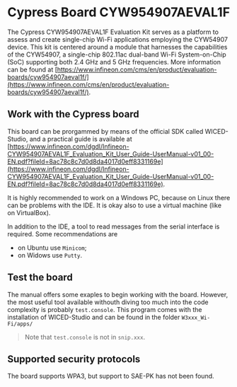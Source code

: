 # Cypress Board CYW954907AEVAL1F
The Cypress CYW954907AEVAL1F Evaluation Kit serves as a platform to assess and create single-chip Wi-Fi applications employing the CYW54907 device. This kit is centered around a module that harnesses the capabilities of the CYW54907, a single-chip 802.11ac dual-band Wi-Fi System-on-Chip (SoC) supporting both 2.4 GHz and 5 GHz frequencies.
More information can be found at [https://www.infineon.com/cms/en/product/evaluation-boards/cyw954907aeval1f/](https://www.infineon.com/cms/en/product/evaluation-boards/cyw954907aeval1f/).

## Work with the Cypress board
This board can be prorgammed by means of the official SDK called WICED-Studio, and a practical guide is available at [https://www.infineon.com/dgdl/Infineon-CYW954907AEVAL1F_Evaluation_Kit_User_Guide-UserManual-v01_00-EN.pdf?fileId=8ac78c8c7d0d8da4017d0eff8331169e](https://www.infineon.com/dgdl/Infineon-CYW954907AEVAL1F_Evaluation_Kit_User_Guide-UserManual-v01_00-EN.pdf?fileId=8ac78c8c7d0d8da4017d0eff8331169e).

It is highly recommended to work on a Windows PC, because on Linux there can be problems with the IDE. It is okay also to use a virtual machine (like on VirtualBox).

In addition to the IDE, a tool to read messages from the serial interface is required. Some recommendations are
- on Ubuntu use `Minicom`;
- on Widows use `Putty`.

## Test the board
The manual offers some exaples to begin working with the board. However, the most useful tool available withouth diving too much into the code complexity is probably `test.console`.
This program comes with the installation of WICED-Studio and can be found in the folder `W3xxx_Wi-Fi/apps/`
> Note that `test.console` is not in `snip.xxx`.

## Supported security protocols
The board supports WPA3, but support to SAE-PK has not been found.

